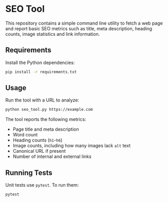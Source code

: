 # SEO Tool

This repository contains a simple command line utility to fetch a web page and
report basic SEO metrics such as title, meta description, heading counts, image
statistics and link information.

## Requirements

Install the Python dependencies:

```bash
pip install -r requirements.txt
```

## Usage

Run the tool with a URL to analyze:

```bash
python seo_tool.py https://example.com
```

The tool reports the following metrics:

- Page title and meta description
- Word count
- Heading counts (`h1`-`h6`)
- Image counts, including how many images lack `alt` text
- Canonical URL if present
- Number of internal and external links

## Running Tests

Unit tests use `pytest`. To run them:

```bash
pytest
```

